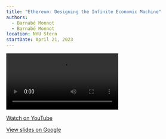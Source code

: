 ```yaml
---
title: "Ethereum: Designing the Infinite Economic Machine"
authors:
  - Barnabé Monnot
  - Barnabé Monnot
location: NYU Stern
startDate: April 21, 2023
---
```


<video src="https://youtu.be/oB4BBS8MsiM?t=1002"></video>

[Watch on YouTube](https://youtu.be/oB4BBS8MsiM?t=1002)

[View slides on Google](https://docs.google.com/presentation/d/1Dggy5G9I0AW0fKK3ZRjvPTe-HLUqbjiFtr5PAgPvEhg/edit?usp=drive_link)
